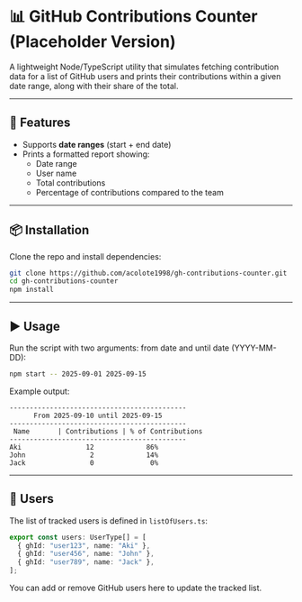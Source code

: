 # 📊 GitHub Contributions Counter (Placeholder Version)

A lightweight Node/TypeScript utility that simulates fetching contribution data for a list of GitHub users and prints their contributions within a given date range, along with their share of the total.

---

## 🚀 Features

- Supports **date ranges** (start + end date)
- Prints a formatted report showing:
  - Date range
  - User name
  - Total contributions
  - Percentage of contributions compared to the team

---

## 📦 Installation

Clone the repo and install dependencies:

```bash
git clone https://github.com/acolote1998/gh-contributions-counter.git
cd gh-contributions-counter
npm install
```

---

## ▶️ Usage

Run the script with two arguments: from date and until date (YYYY-MM-DD):

```bash
npm start -- 2025-09-01 2025-09-15
```

Example output:

```
--------------------------------------------
      From 2025-09-10 until 2025-09-15
--------------------------------------------
 Name       | Contributions | % of Contributions
--------------------------------------------
Aki                12             86%
John                2             14%
Jack                0              0%
```

---

## 👥 Users

The list of tracked users is defined in `listOfUsers.ts`:

```ts
export const users: UserType[] = [
  { ghId: "user123", name: "Aki" },
  { ghId: "user456", name: "John" },
  { ghId: "user789", name: "Jack" },
];
```

You can add or remove GitHub users here to update the tracked list.
